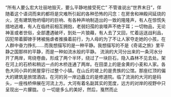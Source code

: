 
“所有人要么宏大壮丽地毁灭，要么平静地接受死亡”
不管谁说出“世界末日”，伴随着这个语词而来的都将是灾难所引起的各种恐怖的闪念：在房舍和神殿间延烧的火，还有建筑物坍塌时的巨响、有各种声响制造出的一致的隆隆声，有人在惊慌失措地逃难，有人在临终前相互拥抱，老弱妇孺的哀嚎声不绝于耳；一切物品，无论神圣或者世俗，全部遭遇破坏，到处一片狼藉，有人去了又回，忙着运送战利品，囚犯带着脚镣手铐被施虐者推搡着前行，为人母的为了不让人家夺走她的小孩，在人群中奋力挣扎……而我想描写的是一种平静。我想描写的不是《奇诺之旅》里平静之国那样的平静，而是一种如流水般的平静。
流淌的大河分出来的一条河水分开了两岸，弯绕卷曲，形成了两个半环，绕过了一块巨石，隐入森林不见去处。架在河上的石桥和稍远一点的木桥连通了两岸。在田垄上的是金黄的小麦和人家。各色大同小异的房屋穿行过整个小镇。在山丘的坡上的是贵族的公馆。那座红顶的偏大的建筑是旅馆酒店。在河的另一岸边矗立的是修道院。临了流淌的大河的是码头，一座栈桥伸展在河流上方。大河有着名副其实的宽度，远方的对岸的视野中只呈现出一片朦胧。
()
一切是多么的美好，然后，戛然而止
